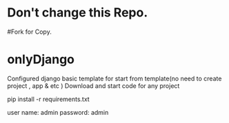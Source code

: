 # Don't change this Repo.
#Fork for Copy. 
# onlyDjango
Configured django basic template for start from template(no need to create project , app &amp; etc )
Download and start code for any project

pip install -r requirements.txt


user name: admin
password: admin
